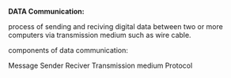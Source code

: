 **DATA Communication:**

process of sending and reciving digital data between two or more computers via transmission medium such as wire cable.

components of data communication:

Message
Sender
Reciver
Transmission medium
Protocol
